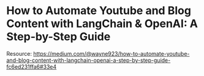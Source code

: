 # How to Automate Youtube and Blog Content with LangChain & OpenAI: A Step-by-Step Guide
Resource: https://medium.com/@wayne923/how-to-automate-youtube-and-blog-content-with-langchain-openai-a-step-by-step-guide-fc6ed231ffa6#33e4